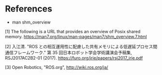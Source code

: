 # References
- man shm_overview

[1] The following is a URL that provides an overview of Posix shared memory.
      <https://man7.org/linux/man-pages/man7/shm_overview.7.html>

[2] 入江清. "ROS との相互運用性に配慮した共有メモリによる低遅延プロセス間通信フレームワーク." 第 35 回日本ロボット学会学術講演会予稿集, RSJ2017AC2B2-01 (2017).
    <https://furo.org/irie/papers/rsj2017_irie.pdf>

[3] Open Robotics, "ROS.org", <http://wiki.ros.org/ja/>